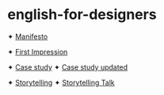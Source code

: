 # english-for-designers
✦ [Manifesto](designmanifesto.pdf)

✦ [First Impression](luongportfolio.pdf)

✦ [Case study](casestudy.pdf)
✦ [Case study updated](casestudyy.doxc)

✦ [Storytelling](storytelling.pdf)
✦ [Storytelling Talk](https://www.canva.com/design/DAGmm25wDHw/L-ME12zN9ZfWX78ii8Lyrg/edit?utm_content=DAGmm25wDHw&utm_campaign=designshare&utm_medium=link2&utm_source=sharebutton)
